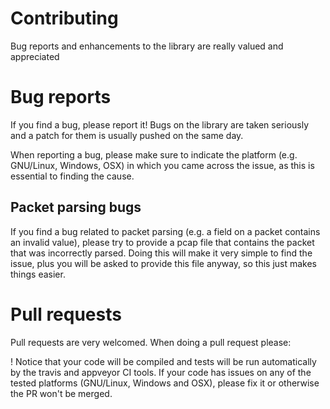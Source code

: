 # Contributing

Bug reports and enhancements to the library are really valued and appreciated 

# Bug reports

If you find a bug, please report it! Bugs on the library are taken seriously 
and a patch for them is usually pushed on the same day. 

When reporting a bug, please make sure to indicate the platform (e.g. GNU/Linux, Windows, OSX)
in which you came across the issue, as this is essential to finding the cause.

## Packet parsing bugs

If you find a bug related to packet parsing (e.g. a field on a packet contains an 
invalid value), please try to provide a pcap file that contains the packet that
was incorrectly parsed. Doing this will make it very simple to find the issue, plus
you will be asked to provide this file anyway, so this just makes things
easier.

# Pull requests

Pull requests are very welcomed. When doing a pull request please:

! Notice that your code will be compiled and tests will be run automatically by the travis and 
appveyor CI tools. If your code has issues on any of the tested platforms (GNU/Linux, Windows
and OSX), please fix it or otherwise the PR won't be merged. 
 